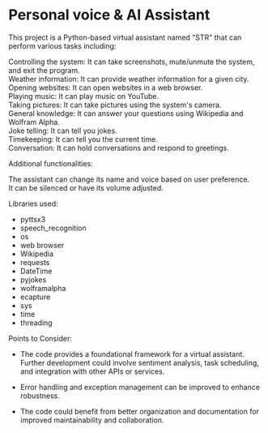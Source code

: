 # Personal voice & AI Assistant

This project is a Python-based virtual assistant named "STR" that can perform various tasks including:

Controlling the system: It can take screenshots, mute/unmute the system, and exit the program.\
Weather information: It can provide weather information for a given city.\
Opening websites: It can open websites in a web browser.\
Playing music: It can play music on YouTube.\
Taking pictures: It can take pictures using the system's camera.\
General knowledge: It can answer your questions using Wikipedia and Wolfram Alpha.\
Joke telling: It can tell you jokes.\
Timekeeping: It can tell you the current time.\
Conversation: It can hold conversations and respond to greetings.

Additional functionalities:

The assistant can change its name and voice based on user preference.\
It can be silenced or have its volume adjusted.

Libraries used:

* pyttsx3
* speech_recognition
* os
* web browser
* Wikipedia
* requests
* DateTime
* pyjokes
* wolframalpha
* ecapture
* sys
* time
* threading

Points to Consider:

* The code provides a foundational framework for a virtual assistant. Further development could involve sentiment analysis, task scheduling, and integration with other APIs or services.

* Error handling and exception management can be improved to enhance robustness.

* The code could benefit from better organization and documentation for improved maintainability and collaboration.


